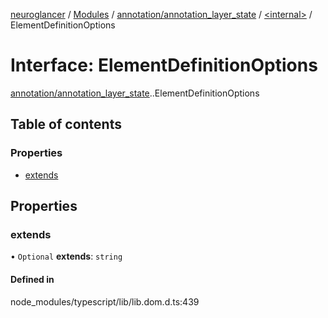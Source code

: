 [neuroglancer](../README.md) / [Modules](../modules.md) / [annotation/annotation\_layer\_state](../modules/annotation_annotation_layer_state.md) / [<internal\>](../modules/annotation_annotation_layer_state._internal_.md) / ElementDefinitionOptions

# Interface: ElementDefinitionOptions

[annotation/annotation_layer_state](../modules/annotation_annotation_layer_state.md).[<internal>](../modules/annotation_annotation_layer_state._internal_.md).ElementDefinitionOptions

## Table of contents

### Properties

- [extends](annotation_annotation_layer_state._internal_.ElementDefinitionOptions.md#extends)

## Properties

### extends

• `Optional` **extends**: `string`

#### Defined in

node_modules/typescript/lib/lib.dom.d.ts:439
